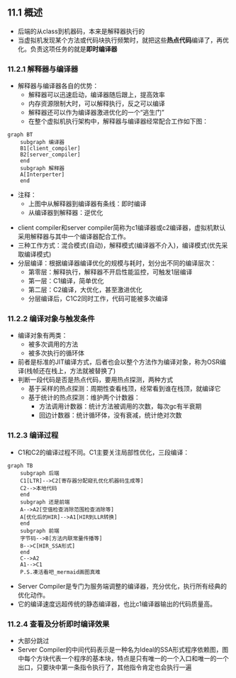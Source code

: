 ## 11.1 概述

+ 后端的从class到机器码，本来是解释器执行的
+ 当虚拟机发现某个方法或代码块执行频繁时，就把这些**热点代码**编译了，再优化。负责这项任务的就是**即时编译器**

### 11.2.1 解释器与编译器

+ 解释器与编译器各自的优势：
  + 解释器可以迅速启动，编译器随后跟上，提高效率
  + 内存资源限制大时，可以解释执行，反之可以编译
  + 解释器还可以作为编译器激进优化的一个“逃生门”
  + 在整个虚拟机执行架构中，解释器与编译器经常配合工作如下图：

```mermaid
graph BT
    subgraph 编译器
    B1[client_compiler]
    B2[server_compiler]
    end
    subgraph 解释器
    A[Interperter]
    end
```

* 注释：
  * 上图中从解释器到编译器有条线：即时编译
  * 从编译器到解释器：逆优化

+ client compiler和server compiler简称为c1编译器或c2编译器，虚拟机默认采用解释器与其中一个编译器配合工作。
+ 三种工作方式：混合模式(自动)，解释模式(编译器不介入)，编译模式(优先采取编译模式)
+ 分层编译：根据编译器编译优化的规模与耗时，划分出不同的编译层次：
  + 第零层：解释执行，解释器不开启性能监控，可触发1层编译
  + 第一层：C1编译，简单优化
  + 第二层：C2编译，大优化，甚至激进优化
  + 分层编译后，C1C2同时工作，代码可能被多次编译

### 11.2.2 编译对象与触发条件

+ 编译对象有两类：
  + 被多次调用的方法
  + 被多次执行的循环体
+ 前者是标准的JIT编译方式，后者也会以整个方法作为编译对象，称为OSR编译(栈帧还在栈上，方法就被替换了)
+ 判断一段代码是否是热点代码，要用热点探测，两种方式
  + 基于采样的热点探测：周期性查看栈顶，经常看到谁在栈顶，就编译它
  + 基于统计的热点探测：维护两个计数器：
    + 方法调用计数器：统计方法被调用的次数，每次gc有半衰期
    + 回边计数器：统计循环体，没有衰减，统计绝对次数

### 11.2.3 编译过程

+ C1和C2的编译过程不同。C1主要关注局部性优化，三段编译：

```mermaid
graph TB
	subgraph 后端
	C1[LTR]-->C2[寄存器分配窥孔优化机器码生成等]
	C2-->本地代码
	end
	subgraph 还是前端
	A-->A2[空值检查消除范围检查消除等]
	A[优化后的HIR]-->A1[HIR到LLR转换]
	end
	subgraph 前端
	字节码-->B[方法内联常量传播等]
	B-->C[HIR_SSA形式]
	end
	C-->A2
	A1-->C1
	P.S.凑活看吧_mermaid画图真难
```

+ Server Compiler是专门为服务端调整的编译器，充分优化，执行所有经典的优化动作。
+ 它的编译速度远超传统的静态编译器，也比c1编译器输出的代码质量高。

### 11.2.4 查看及分析即时编译效果

+ 大部分跳过
+ Server Compiler的中间代码表示是一种名为Ideal的SSA形式程序依赖图，图中每个方块代表一个程序的基本块，特点是只有唯一的一个入口和唯一的一个出口，只要块中第一条指令执行了，其他指令肯定也会执行一遍
